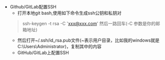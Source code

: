  - Github/GitLab配置SSH
    * 打开本地git bash,使用如下命令生成ssh公钥和私钥对
    > ssh-keygen -t rsa -C 'xxx@xxx.com' 然后一路回车(-C 参数是你的邮箱地址)
    * 然后打开~/.ssh/id_rsa.pub文件(~表示用户目录，比如我的windows就是C:\Users\Administrator)，复制其中的内容
    * GitHub/GitLab上配置SSH
